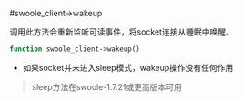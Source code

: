 #swoole_client->wakeup

调用此方法会重新监听可读事件，将socket连接从睡眠中唤醒。
```php
function swoole_client->wakeup()
```
* 如果socket并未进入sleep模式，wakeup操作没有任何作用

> sleep方法在swoole-1.7.21或更高版本可用
